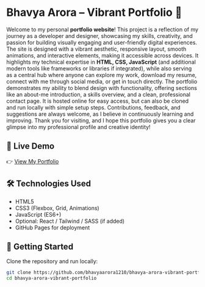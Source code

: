 # Bhavya Arora – Vibrant Portfolio 🌟

Welcome to my personal **portfolio website**! This project is a reflection of my journey as a developer and designer, showcasing my skills, creativity, and passion for building visually engaging and user-friendly digital experiences. The site is designed with a vibrant aesthetic, responsive layout, smooth animations, and interactive elements, making it accessible across devices. It highlights my technical expertise in **HTML, CSS, JavaScript** (and additional modern tools like frameworks or libraries if integrated), while also serving as a central hub where anyone can explore my work, download my resume, connect with me through social media, or get in touch directly. The portfolio demonstrates my ability to blend design with functionality, offering sections like an about-me introduction, a skills overview, and a clean, professional contact page. It is hosted online for easy access, but can also be cloned and run locally with simple setup steps. Contributions, feedback, and suggestions are always welcome, as I believe in continuously learning and improving. Thank you for visiting, and I hope this portfolio gives you a clear glimpse into my professional profile and creative identity!  

## 🚀 Live Demo  
👉 [View My Portfolio]((https://bhavya-arora-vibrant-portfolio.vercel.app/))  

## 🛠️ Technologies Used  
- HTML5  
- CSS3 (Flexbox, Grid, Animations)  
- JavaScript (ES6+)  
- Optional: React / Tailwind / SASS (if added)  
- GitHub Pages for deployment  

## 📂 Getting Started  
Clone the repository and run locally:  
```bash
git clone https://github.com/bhavyaarora1210/bhavya-arora-vibrant-portfolio.git
cd bhavya-arora-vibrant-portfolio
